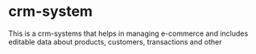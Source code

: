 # crm-system
This is a crm-systems that helps in managing e-commerce and includes editable data about products, customers, transactions and other
